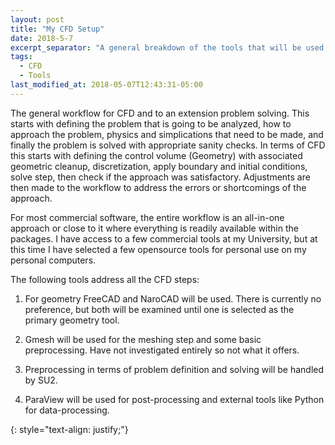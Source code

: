 ```yaml
---
layout: post
title: "My CFD Setup"
date: 2018-5-7
excerpt_separator: "A general breakdown of the tools that will be used at all stages for CFD workflow."  <!--more-->
tags:
  - CFD
  - Tools
last_modified_at: 2018-05-07T12:43:31-05:00
---
```


<p>The general workflow for CFD and to an extension problem solving. 
This starts with defining the problem that is going to be analyzed, how to approach the problem,
 physics and simplications that need to be made, and finally the problem is solved with appropriate 
sanity checks. In terms of CFD this starts with defining the control volume (Geometry) with associated 
geometric cleanup, discretization, apply boundary and initial conditions, solve step, then check if the approach was 
satisfactory. Adjustments are then made to the workflow to address the errors or shortcomings of the approach.</p>

<p>For most commercial software, the entire workflow is an all-in-one approach or close to it where everything is readily 
available within the packages. I have access to a few commercial tools at my University, but at this time I have selected 
a few opensource tools for personal use on my personal computers.</p>

<p>The following tools address all the CFD steps:</p>

1. For geometry FreeCAD and NaroCAD will be used. There is currently no preference, but both will be examined until one is selected as the primary geometry tool.

2. Gmesh will be used for the meshing step and some basic preprocessing. Have not investigated entirely so not what it offers.

3. Preprocessing in terms of problem definition and solving will be handled by SU2.

4. ParaView will be used for post-processing and external tools like Python for data-processing.

{: style="text-align: justify;"}